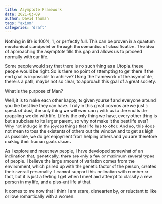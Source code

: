 ```yaml
---
title: Asymptote Framework
date: 2021-02-09
author: David Thuman
tags: "axiom"
categories: "draft"
---
```


Nothing in life is 100%, 1, or perfectly full. This can be proven in a quantum mechanical standpoint or through the semantics of classification. The idea of approaching the asymptote fills this gap and allows us to proceed normally with our life.

Some people would say that there is no such thing as a Utopia, these people would be right. So is there no point of attempting to get there if the end goal is impossible to achieve? Using the framework of the asymptote, there is a path, maybe not so clear, to approach this goal of a great society.

What is the purpose of Man?

Well, it is to make each other happy, to given yourself and everyone around you the best live they can have. Truly in this great cosmos are we just a speck of dust, the only thing we will ever carry with us to the end is the grappling we did with life. Life is the only thing we have, every other thing is but a subclass to its larger parent, so why not make it the best life ever? Why not indulge in the joyess things that life has to offer. And no, this does not mean to toss the existents of others out the window and to get as high as possible, we do get enjoyment from helping others and you are therefore making their human goals closer.

As I explore and meet new people, I have developed somewhat of an inclination that, genetically, there are only a few or maximum several types of people. I believe the large amount of variation comes from the environment, which paired up with the genetic factor of the person, creates their overall personality. I cannot support this inclination with number or fact, but it is just a feeling I get when I meet and attempt to classify a new person in my life, and a piss-ant life at that.

It comes to me now that I think I am scare, dishearten by, or reluctant to like or love romantically with a women.
